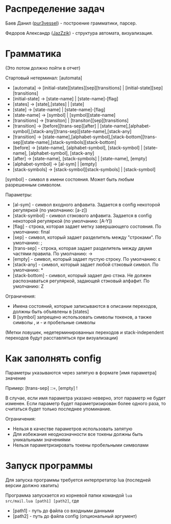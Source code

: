 # Распределение задач
Баев Данил ([pur3vessel](https://github.com/Pur3Vessel)) - построение грамматики, парсер.

Федоров Александр ([JazZzik](https://github.com/JazZzik)) - структура автомата, визуализация.
# Грамматика
(Это потом должно пойти в отчет)

Стартовый нетерминал: [automata]
- [automata] -> [initial-state][states][sep][transitions] | [initial-state][sep][transitions]
- [initial-state] -> [state-name] | [state-name]-[flag]
- [states] -> [state],[states] | [state] 
- [state] -> [state-name] | [state-name]-[flag]
- [state-name] -> [symbol] | [symbol][state-name]
- [transitions] -> [transiton] | [transiton][sep][transitions]
- [transition] -> [before][trans-sep][after] | [state-name],[alphabet-symbol],[stack-any][trans-sep][state-name],[stack-any]
- [transition] -> [state-name],[alphabet-symbol],[stack-bottom][trans-sep][state-name],[stack-symbols][stack-bottom]
- [before] -> [state-name], [alphabet-symbol], [stack-symbol] | [state-name], [alphabet-symbol], [stack-any] 
- [after] -> [state-name], [stack-symbols] | [state-name], [empty] 
- [alphabet-symbol] -> [al-sym] | [empty]
- [stack-symbols] -> [stack-symbol][stack-symbols] | [stack-symbol]

[symbol] - символ в имени состояния. Может быть любым разрешенным символом.

Параметры:
- [al-sym] - символ входного алфавита. Задается в config некоторой регуляркой (по умолчанию: [a-z])
- [stack-symbol] - символ стэкового алфавита. Задается в config некоторой регуляркой (по умолчанию: [A-Y])
- [flag] - строка, которая задает метку завершающего состояния. По умолчанию: final
- [sep] - символ, который задает разделитель между "строками". По умолчанию: ;
- [trans-sep] - строка, которая задает разделитель между двумя частями правила. По умолчанию: ->
- [empty] - символ, который задает пустую строку. По умолчанию: ɛ
- [stack-any] - символ, который задает любой стэковый символ. По умолчанию: *
- [stack-bottom] - символ, который задает дно стэка. Не должен распознаваться регуляркой, задающей стэковый алфафит. По умолчанию: Z

Ограничения:
- Имена состояний, которые записываются в описании переходов, должны быть объявлены в [states] 
- В [symbol] запрещено использовать символы токенов, а также символы , и - и пробельные символы

(Метки ловушек, недетерминированных переходов и stack-independent переходов будут расставляться при визуализации)
# Как заполнять config
Параметры указываются через запятую в формате [имя параметра] значение

Пример: [trans-sep] ::=, [empty] !

В случае, если имя параметра указано неверно, этот параметр не будет изменен. Если параметр будет параметризирован более одного раза, то считаться будет только последнее упоминание.

Ограничения:
- Нельзя в качестве параметров использовать запятую 
- Для избежания неоднозначности все токены должны быть уникальными значениями
- Нельзя параметризировать токены пробельными символами
# Запуск программы
Для запуска программы требуется интерпретатор lua (последней версии должно хватить)

Программа запускается из корневой папки командой <code>lua src/mail.lua [path1] [path2]</code>, где
- [path1] - путь до файла со входными данными
- [path2] - путь до файла config (опциональный аргумент)